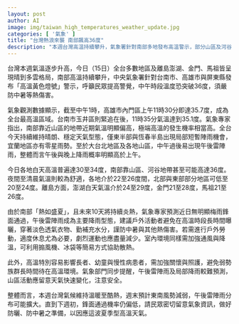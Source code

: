 ```yaml
---
layout: post
author: AI
image: img/taiwan_high_temperatures_weather_update.jpg
categories: [ '氣象' ]
title: "台灣熱浪來襲 南部飆高36度"
description: "本週台灣高溫持續攀升，氣象署針對南部多地發布高溫警示，部分山區及河谷溫度逼近36度，未來10天難有明顯降雨，室內外都需注重防曬與補水。午後雷陣雨成降雨主力，戶外活動民眾需特別留意中暑與安全。"
---
```

台灣本週氣溫逐步升高，今日（15日）全台多數地區及離島澎湖、金門、馬祖皆呈現晴到多雲格局，南部高溫持續攀升，中央氣象署針對台南市、高雄市與屏東縣發布「高溫黃色燈號」警示，呼籲民眾提高警覺，中午時段溫度恐突破36度，須嚴防中暑等熱傷害。

氣象觀測數據顯示，截至中午1時，高雄市內門區上午11時30分即達35.7度，成為全台最高溫區域。台南市玉井區則緊追在後，11時35分氣溫達到35.1度。氣象專家指出，南部靠近山區的地帶近期氣溫明顯偏高，極端高溫的發生機率相當高。全台今天持續維持晴朗、穩定天氣型態，僅東半部與恆春半島出現局部短暫陣雨機會，宜蘭地區亦有零星雨勢。至於大台北地區及各地山區，中午過後易出現午後雷陣雨，整體而言午後與晚上降雨概率明顯高於上午。

今日各地白天高溫普遍達30至34度，南部靠山區、河谷地帶甚至可能高達36度。夜間至清晨氣溫則較為舒適，各地介於22至26度間，北部與東部部分地區可低至20至24度。離島方面，澎湖白天氣溫介於24至29度，金門21至28度，馬祖21至26度。

由於南部「熱如盛夏」，且未來10天將持續炎熱，氣象專家預測近日無明顯梅雨鋒面通過，午後雷陣雨成為主要降雨型態，建議戶外活動者避免在高溫時段長時間曝曬，穿著淡色透氣衣物、勤補充水分，謹防中暑與其他熱傷害。若需進行戶外勞動，適度休息尤為必要，劇烈運動也應盡量減少。室內環境同樣需加強通風與降溫，可利用搧風機、冰袋等簡易方式協助散熱。

此外，高溫特別容易影響長者、幼童與慢性病患者，需加強關懷與照護，避免弱勢族群長時間待在高溫環境。氣象部門同步提醒，午後雷陣雨及局部降雨較難預測，山區活動應留意天氣快速變化，注意安全。

整體而言，本週台灣氣候維持溫暖至酷熱，週末預計東南風勢減弱，午後雷陣雨分布可能擴大。直到下週初，鋒面通過機率仍偏低，請民眾密切留意氣象資訊，做好防曬、防中暑之準備，以因應這波夏季型高溫天氣。